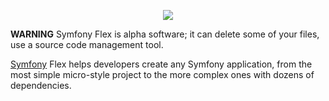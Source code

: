 <p align="center"><a href="https://symfony.com" target="_blank">
    <img src="https://symfony.com/logos/symfony_black_02.svg">
</a></p>

**WARNING** Symfony Flex is alpha software; it can delete some of your files,
use a source code management tool.

[Symfony][1] Flex helps developers create any Symfony application, from the
most simple micro-style project to the more complex ones with dozens of
dependencies.

[1]: https://symfony.com
